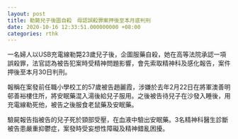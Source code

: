 ```yaml
---
layout: post
title: 勒斃兒子後圖自殺　母認誤殺罪案押後至本月底判刑
date: 2020-10-16 12:33:51.000000000 +08:00
categories: rthk
---
```


一名婦人以USB充電線勒斃23歲兒子後，企圖服藥自殺，她在高等法院承認一項誤殺罪，法官認為被告犯案時受精神問題影響，會先索取精神科及感化報告，案件押後至本月30日判刑。

報稱在案發前任職小學校工的57歲被告趙麗霞，涉嫌於去年2月22日在將軍澳善明邨善裕樓住所，將安眠藥混入湯後給兒子服用。之後被告待兒子在沙發入睡後，用充電線勒死他，被告之後服食老鼠藥及安眠藥。

驗屍報告指被告的兒子死於頸部受壓，在血液中驗出安眠藥。3名精神科醫生診斷被告患嚴重抑鬱症，案發時受妄想性障礙及精神錯亂困擾。
